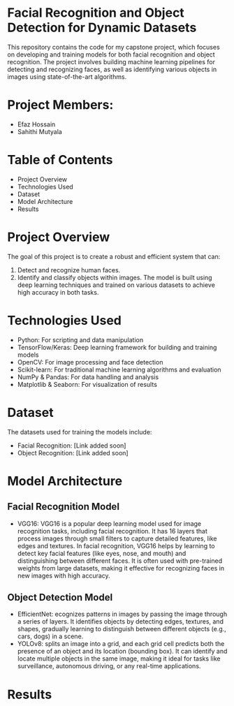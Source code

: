 # Facial Recognition and Object Detection for Dynamic Datasets
This repository contains the code for my capstone project, which focuses on developing and training models for both facial recognition and object recognition. The project involves building machine learning pipelines for detecting and recognizing faces, as well as identifying various objects in images using state-of-the-art algorithms.

# Project Members:
- Efaz Hossain
- Sahithi Mutyala

# Table of Contents
- Project Overview
- Technologies Used
- Dataset
- Model Architecture
- Results

# Project Overview
The goal of this project is to create a robust and efficient system that can:
1. Detect and recognize human faces.
2. Identify and classify objects within images.
The model is built using deep learning techniques and trained on various datasets to achieve high accuracy in both tasks.

# Technologies Used
- Python: For scripting and data manipulation
- TensorFlow/Keras: Deep learning framework for building and training models
- OpenCV: For image processing and face detection
- Scikit-learn: For traditional machine learning algorithms and evaluation
- NumPy & Pandas: For data handling and analysis
- Matplotlib & Seaborn: For visualization of results

# Dataset
The datasets used for training the models include:
- Facial Recognition: [Link added soon]
- Object Recognition: [Link added soon]

# Model Architecture
## Facial Recognition Model
- VGG16: VGG16 is a popular deep learning model used for image recognition tasks, including facial recognition. It has 16 layers that process images through small filters to capture detailed features, like edges and textures. In facial recognition, VGG16 helps by learning to detect key facial features (like eyes, nose, and mouth) and distinguishing between different faces. It is often used with pre-trained weights from large datasets, making it effective for recognizing faces in new images with high accuracy.

## Object Detection Model
- EfficientNet: ecognizes patterns in images by passing the image through a series of layers. It identifies objects by detecting edges, textures, and shapes, gradually learning to distinguish between different objects (e.g., cars, dogs) in a scene.
- YOLOv8: splits an image into a grid, and each grid cell predicts both the presence of an object and its location (bounding box). It can identify and locate multiple objects in the same image, making it ideal for tasks like surveillance, autonomous driving, or any real-time applications.

# Results
